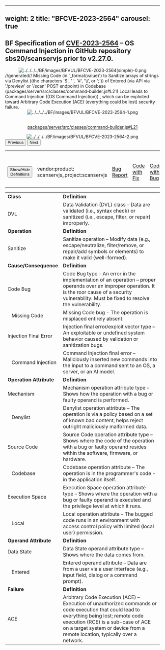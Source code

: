 ﻿
---
weight: 2
title: "BFCVE-2023-2564"
carousel: true
---

<script async="" src="https://www.googletagmanager.com/gtag/js?id=G-PJ364XPP9F">
</script>
<script>
	window.dataLayer = window.dataLayer || [];
	function gtag(){dataLayer.push(arguments);}
	gtag('js', new Date());
	gtag('config', 'G-PJ364XPP9F');
</script>


## BF Specification of [CVE-2023-2564](https://cve.mitre.org/cgi-bin/cvename.cgi?name=CVE-2023-2564) &ndash; OS Command Injection in GitHub repository sbs20/scanservjs prior to v2.27.0.

<div>
<div class="row">
<div class="col-5">
<div>
<div style="text-align:center">
<img src="../../../../BF/images/BFVUL/BFCVE-2023-2564(simple)-0.png" alt="../../../../BF/images/BFVUL/BFCVE-2023-2564(simple)-0.png"/> 
		</div>
</div>

</div>
<div class="col">
<div class="row">
<div >
//generated//
Missing Code (in '_format(value)') to Sanitize arrays of strings via Denylist ((the characters '$', ' ', '#', '\\', or ';')) of Entered (via API via '/preview' or '/scan' POST endpoint) in Codebase (packages/server/src/classes/command-builder.js#L21) Local leads to Command Injection ((OS Command Injection)) 
, which can be exploited toward Arbitrary Code Execution (ACE) (everything could be lost) security failure.
</div>
</div>

<div class ="row">
<div>
<div id="carouselControls" class="carousel slide" data-interval="false" data-wrap="false">
<div class="carousel-inner">

<div class="carousel-item active" style="text-align:center">
				
<img src="../../../../BF/images/BFVUL/BFCVE-2023-2564-1.png" alt="../../../../BF/images/BFVUL/BFCVE-2023-2564-1.png"/> 
<td>

<br/>[packages/server/src/classes/command-builder.js#L21](https://github.com/sbs20/scanservjs/blob/8667a9cd0eac3c2f4160d8386c925a1be1bd6ac3/packages/server/src/classes/command-builder.js#L21)
</td>
			
</div>
			
<div class="carousel-item" style="text-align:center">
				
<img src="../../../../BF/images/BFVUL/BFCVE-2023-2564-2.png" alt="../../../../BF/images/BFVUL/BFCVE-2023-2564-2.png"/> 
</div>
			
</div>
<button class="carousel-control-prev" type="button" data-bs-target="#carouselControls" data-bs-slide="prev">
<span class="carousel-control-prev-icon" aria-hidden="true"></span>
<span class="visually-hidden">Previous</span>
</button>
<button class="carousel-control-next" type="button" data-bs-target="#carouselControls" data-bs-slide="next">
<span class="carousel-control-next-icon" aria-hidden="true"></span>
<span class="visually-hidden">Next</span>
</button>
</div>
</div>
</div>
</div>
</div>
</div>

<table>
<tr>
<td>

<br/><button class="btn btn-secondary" type="button" data-bs-toggle="collapse" data-bs-target="#collapseTable" aria-expanded="false" aria-controls="collapseTable">Show/Hide Definitions</button>
</td><td>

<br/>vendor:product: scanservjs_project:scanservjs
</td><td>

<br/>[Bug Report](https://huntr.dev/bounties/d13113ad-a107-416b-acc1-01e4c16ec461)
</td><td>

<br/>[Code with Fix](https://github.com/sbs20/scanservjs/commit/d51fd52c1569813990b8f74e64ae6979c665dca1)
</td><td>

<br/>[Code with Bug](https://github.com/sbs20/scanservjs/tree/0023f823a9a417e158d8c03f01a31103759aa335/packages/server/src/classes/command-builder.js#L21)
</td><td>

<br/>[NVD Entry](https://nvd.nist.gov/vuln/detail/)
</td>
</tr>
</table>


<div class="collapse" id="collapseTable">
<table>
		<tr>
		<td>
				<strong>Class</strong>
			</td>
	<td>
				<strong>Definition</strong>
			</td>
	</tr>
	<tr>
		<td>DVL</td>
	<td>Data Validation (DVL) class – Data are validated (i.e., syntax check) or sanitized (i.e., escape, filter, or repair) improperly.</td>
	</tr>
	<tr>
		<td>
				<strong>Operation</strong>
			</td>
	<td>
				<strong>Definition</strong>
			</td>
	</tr>
	<tr>
		<td>Sanitize</td>
	<td>Sanitize operation – Modify data (e.g., escape/neutralize, filter/remove, or repair/add symbols or elements) to make it valid (well-formed).</td>
	</tr>
	<tr>
		<td>
				<strong>Cause/Consequence</strong>
			</td>
	<td>
				<strong>Definition</strong>
			</td>
	</tr>
	<tr>
		<td>Code Bug</td>
	<td>Code Bug type – An error in the implementation of an operation – proper operands over an improper operation. It is the roor cause of a security vulnerability. Must be fixed to resolve the vulnerability.</td>
	</tr>
	<tr>
		<td>   Missing Code</td>
	<td>Missing Code bug - The operation is misplaced entirely absent.</td>
	</tr>
	<tr>
		<td>Injection Final Error</td>
	<td>Injection final error/exploit vector type – An exploitable or undefined system behavior caused by validation or sanitization bugs.</td>
	</tr>
	<tr>
		<td>   Command Injection</td>
	<td>Command Injection final error – Maliciously inserted new commands into the input to a command sent to an OS, a server, or an AI model.</td>
	</tr>
	<tr>
		<td>
				<strong>Operation Attribute</strong>
			</td>
	<td>
				<strong>Definition</strong>
			</td>
	</tr>
	<tr>
		<td>Mechanism</td>
	<td>Mechanism operation attribute type – Shows how the operation with a bug or faulty operand is performed.</td>
	</tr>
	<tr>
		<td>   Denylist</td>
	<td>Denylist operation attribute – The operation is via a policy based on a set of known bad content; helps reject outright maliciously malformed data.</td>
	</tr>
	<tr>
		<td>Source Code</td>
	<td>Source Code operation attribute type – Shows where the code of the operation with a bug or faulty operand resides within the software, firmware, or hardware.</td>
	</tr>
	<tr>
		<td>   Codebase</td>
	<td>Codebase operation attribute – The operation is in the programmer's code - in the application itself.</td>
	</tr>
	<tr>
		<td>Execution Space</td>
	<td>Execution Space operation attribute type – Shows where the operation with a bug or faulty operand is executed and the privilege level at which it runs.</td>
	</tr>
	<tr>
		<td>   Local</td>
	<td>Local operation attribute – The bugged code runs in an environment with access control policy with limited (local user) permission.</td>
	</tr>
	<tr>
		<td>
				<strong>Operand Attribute</strong>
			</td>
	<td>
				<strong>Definition</strong>
			</td>
	</tr>
	<tr>
		<td>Data State</td>
	<td>Data State operand attribute type – Shows where the data comes from.</td>
	</tr>
	<tr>
		<td>   Entered</td>
	<td>Entered operand attribute – Data are from a user via a user interface (e.g., input field, dialog or a command prompt).</td>
	</tr>
	<tr>
		<td>
				<strong>Failure</strong>
			</td>
	<td>
				<strong>Definition</strong>
			</td>
	</tr>
	<tr>
		<td>ACE</td>
	<td>Arbitrary Code Execution (ACE) – Execution of unauthorized commands or code execution that could lead to everything being lost; remote code execution (RCE) is a sub-case of ACE on a target system or device from a remote location, typically over a network.</td>
	</tr>
	
</table>
</div>
